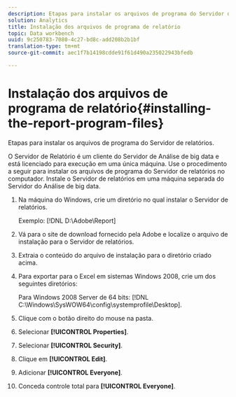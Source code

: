 ```yaml
---
description: Etapas para instalar os arquivos de programa do Servidor de relatórios.
solution: Analytics
title: Instalação dos arquivos de programa de relatório
topic: Data workbench
uuid: 9c250783-7080-4c27-bd8c-add208b2b1bf
translation-type: tm+mt
source-git-commit: aec1f7b14198cdde91f61d490a235022943bfedb

---
```



# Instalação dos arquivos de programa de relatório{#installing-the-report-program-files}

Etapas para instalar os arquivos de programa do Servidor de relatórios.

O Servidor de Relatório é um cliente do Servidor de Análise de big data e está licenciado para execução em uma única máquina. Use o procedimento a seguir para instalar os arquivos de programa do Servidor de relatórios no computador. Instale o Servidor de relatórios em uma máquina separada do Servidor do Análise de big data.

1. Na máquina do Windows, crie um diretório no qual instalar o Servidor de relatórios.

   Exemplo: [!DNL D:\Adobe\Report]

1. Vá para o site de download fornecido pela Adobe e localize o arquivo de instalação para o Servidor de relatórios.
1. Extraia o conteúdo do arquivo de instalação para o diretório criado acima.
1. Para exportar para o Excel em sistemas Windows 2008, crie um dos seguintes diretórios:

   Para Windows 2008 Server de 64 bits: [!DNL C:\Windows\SysWOW64\config\systemprofile\Desktop].

1. Clique com o botão direito do mouse na pasta.
1. Selecionar **[!UICONTROL Properties]**.
1. Selecionar **[!UICONTROL Security]**.
1. Clique em **[!UICONTROL Edit]**.
1. Adicionar **[!UICONTROL Everyone]**.
1. Conceda controle total para **[!UICONTROL Everyone]**.
